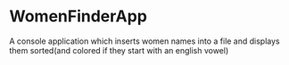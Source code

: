 # WomenFinderApp
A console application which inserts women names into a file and displays them sorted(and colored if they start with an english vowel)
